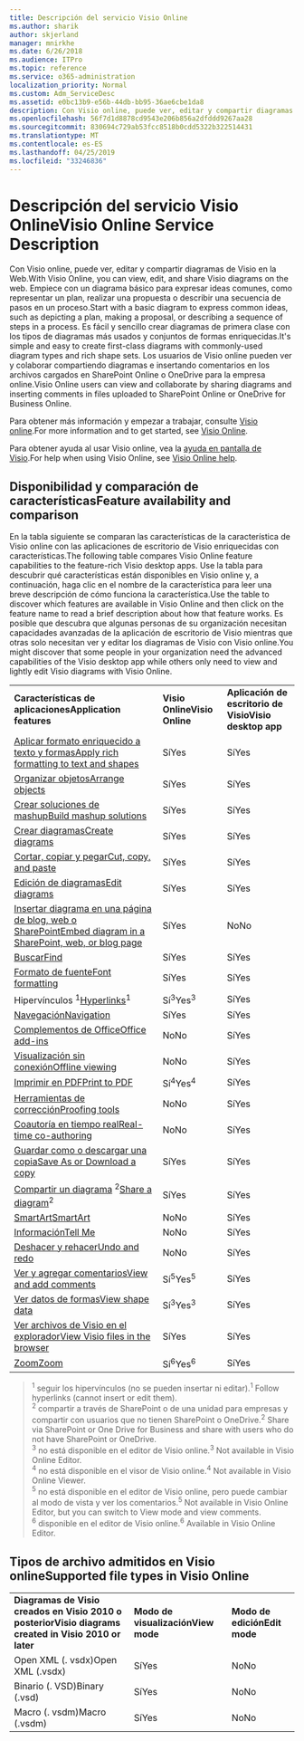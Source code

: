 ```yaml
---
title: Descripción del servicio Visio Online
ms.author: sharik
author: skjerland
manager: mnirkhe
ms.date: 6/26/2018
ms.audience: ITPro
ms.topic: reference
ms.service: o365-administration
localization_priority: Normal
ms.custom: Adm_ServiceDesc
ms.assetid: e0bc13b9-e56b-44db-bb95-36ae6cbe1da8
description: Con Visio online, puede ver, editar y compartir diagramas de Visio en la Web. Empiece con un diagrama básico para expresar ideas comunes, como representar un plan, realizar una propuesta o describir una secuencia de pasos en un proceso. Es fácil y sencillo crear diagramas de primera clase con los tipos de diagramas más usados y conjuntos de formas enriquecidas. Los usuarios de Visio online pueden ver y colaborar compartiendo diagramas e insertando comentarios en los archivos cargados en SharePoint Online o OneDrive para la empresa online.
ms.openlocfilehash: 56f7d1d8878cd9543e206b856a2dfddd9267aa28
ms.sourcegitcommit: 830694c729ab53fcc8518b0cdd5322b322514431
ms.translationtype: MT
ms.contentlocale: es-ES
ms.lasthandoff: 04/25/2019
ms.locfileid: "33246836"
---
```

# <a name="visio-online-service-description"></a><span data-ttu-id="2a210-106">Descripción del servicio Visio Online</span><span class="sxs-lookup"><span data-stu-id="2a210-106">Visio Online Service Description</span></span>

<span data-ttu-id="2a210-107">Con Visio online, puede ver, editar y compartir diagramas de Visio en la Web.</span><span class="sxs-lookup"><span data-stu-id="2a210-107">With Visio Online, you can view, edit, and share Visio diagrams on the web.</span></span> <span data-ttu-id="2a210-108">Empiece con un diagrama básico para expresar ideas comunes, como representar un plan, realizar una propuesta o describir una secuencia de pasos en un proceso.</span><span class="sxs-lookup"><span data-stu-id="2a210-108">Start with a basic diagram to express common ideas, such as depicting a plan, making a proposal, or describing a sequence of steps in a process.</span></span> <span data-ttu-id="2a210-109">Es fácil y sencillo crear diagramas de primera clase con los tipos de diagramas más usados y conjuntos de formas enriquecidas.</span><span class="sxs-lookup"><span data-stu-id="2a210-109">It's simple and easy to create first-class diagrams with commonly-used diagram types and rich shape sets.</span></span> <span data-ttu-id="2a210-110">Los usuarios de Visio online pueden ver y colaborar compartiendo diagramas e insertando comentarios en los archivos cargados en SharePoint Online o OneDrive para la empresa online.</span><span class="sxs-lookup"><span data-stu-id="2a210-110">Visio Online users can view and collaborate by sharing diagrams and inserting comments in files uploaded to SharePoint Online or OneDrive for Business Online.</span></span>
  
<span data-ttu-id="2a210-111">Para obtener más información y empezar a trabajar, consulte [Visio online](https://products.office.com/en-US/visio/visio-online).</span><span class="sxs-lookup"><span data-stu-id="2a210-111">For more information and to get started, see [Visio Online](https://products.office.com/en-US/visio/visio-online).</span></span>
  
<span data-ttu-id="2a210-112">Para obtener ayuda al usar Visio online, vea la [ayuda en pantalla de Visio](https://go.microsoft.com/fwlink/?linkid=855982).</span><span class="sxs-lookup"><span data-stu-id="2a210-112">For help when using Visio Online, see [Visio Online help](https://go.microsoft.com/fwlink/?linkid=855982).</span></span>
  
## <a name="feature-availability-and-comparison"></a><span data-ttu-id="2a210-113">Disponibilidad y comparación de características</span><span class="sxs-lookup"><span data-stu-id="2a210-113">Feature availability and comparison</span></span>

<span data-ttu-id="2a210-114">En la tabla siguiente se comparan las características de la característica de Visio online con las aplicaciones de escritorio de Visio enriquecidas con características.</span><span class="sxs-lookup"><span data-stu-id="2a210-114">The following table compares Visio Online feature capabilities to the feature-rich Visio desktop apps.</span></span> <span data-ttu-id="2a210-115">Use la tabla para descubrir qué características están disponibles en Visio online y, a continuación, haga clic en el nombre de la característica para leer una breve descripción de cómo funciona la característica.</span><span class="sxs-lookup"><span data-stu-id="2a210-115">Use the table to discover which features are available in Visio Online and then click on the feature name to read a brief description about how that feature works.</span></span> <span data-ttu-id="2a210-116">Es posible que descubra que algunas personas de su organización necesitan capacidades avanzadas de la aplicación de escritorio de Visio mientras que otras solo necesitan ver y editar los diagramas de Visio con Visio online.</span><span class="sxs-lookup"><span data-stu-id="2a210-116">You might discover that some people in your organization need the advanced capabilities of the Visio desktop app while others only need to view and lightly edit Visio diagrams with Visio Online.</span></span> 
  
||||
|:-----|:-----|:-----|
|<span data-ttu-id="2a210-117">**Características de aplicaciones**</span><span class="sxs-lookup"><span data-stu-id="2a210-117">**Application features**</span></span> <br/> |<span data-ttu-id="2a210-118">**Visio Online**</span><span class="sxs-lookup"><span data-stu-id="2a210-118">**Visio Online**</span></span> <br/> |<span data-ttu-id="2a210-119">**Aplicación de escritorio de Visio**</span><span class="sxs-lookup"><span data-stu-id="2a210-119">**Visio desktop app**</span></span> <br/> |
|[<span data-ttu-id="2a210-120">Aplicar formato enriquecido a texto y formas</span><span class="sxs-lookup"><span data-stu-id="2a210-120">Apply rich formatting to text and shapes</span></span>](visio-online.md#BM_1) <br/> |<span data-ttu-id="2a210-121">Sí</span><span class="sxs-lookup"><span data-stu-id="2a210-121">Yes</span></span>  <br/> |<span data-ttu-id="2a210-122">Sí</span><span class="sxs-lookup"><span data-stu-id="2a210-122">Yes</span></span>  <br/> |
|[<span data-ttu-id="2a210-123">Organizar objetos</span><span class="sxs-lookup"><span data-stu-id="2a210-123">Arrange objects</span></span>](visio-online.md#BM_2) <br/> |<span data-ttu-id="2a210-124">Sí</span><span class="sxs-lookup"><span data-stu-id="2a210-124">Yes</span></span>  <br/> |<span data-ttu-id="2a210-125">Sí</span><span class="sxs-lookup"><span data-stu-id="2a210-125">Yes</span></span>  <br/> |
|[<span data-ttu-id="2a210-126">Crear soluciones de mashup</span><span class="sxs-lookup"><span data-stu-id="2a210-126">Build mashup solutions</span></span>](visio-online.md#BM_3) <br/> |<span data-ttu-id="2a210-127">Sí</span><span class="sxs-lookup"><span data-stu-id="2a210-127">Yes</span></span>  <br/> |<span data-ttu-id="2a210-128">Sí</span><span class="sxs-lookup"><span data-stu-id="2a210-128">Yes</span></span>  <br/> |
|[<span data-ttu-id="2a210-129">Crear diagramas</span><span class="sxs-lookup"><span data-stu-id="2a210-129">Create diagrams</span></span>](visio-online.md#BM_4) <br/> |<span data-ttu-id="2a210-130">Sí</span><span class="sxs-lookup"><span data-stu-id="2a210-130">Yes</span></span>  <br/> |<span data-ttu-id="2a210-131">Sí</span><span class="sxs-lookup"><span data-stu-id="2a210-131">Yes</span></span>  <br/> |
|[<span data-ttu-id="2a210-132">Cortar, copiar y pegar</span><span class="sxs-lookup"><span data-stu-id="2a210-132">Cut, copy, and paste</span></span>](visio-online.md#BM_5) <br/> |<span data-ttu-id="2a210-133">Sí</span><span class="sxs-lookup"><span data-stu-id="2a210-133">Yes</span></span>  <br/> |<span data-ttu-id="2a210-134">Sí</span><span class="sxs-lookup"><span data-stu-id="2a210-134">Yes</span></span>  <br/> |
|[<span data-ttu-id="2a210-135">Edición de diagramas</span><span class="sxs-lookup"><span data-stu-id="2a210-135">Edit diagrams</span></span>](visio-online.md#BM_6) <br/> |<span data-ttu-id="2a210-136">Sí</span><span class="sxs-lookup"><span data-stu-id="2a210-136">Yes</span></span>  <br/> |<span data-ttu-id="2a210-137">Sí</span><span class="sxs-lookup"><span data-stu-id="2a210-137">Yes</span></span>  <br/> |
|[<span data-ttu-id="2a210-138">Insertar diagrama en una página de blog, web o SharePoint</span><span class="sxs-lookup"><span data-stu-id="2a210-138">Embed diagram in a SharePoint, web, or blog page</span></span>](visio-online.md#BM_7) <br/> |<span data-ttu-id="2a210-139">Sí</span><span class="sxs-lookup"><span data-stu-id="2a210-139">Yes</span></span>  <br/> |<span data-ttu-id="2a210-140">No</span><span class="sxs-lookup"><span data-stu-id="2a210-140">No</span></span>  <br/> |
|[<span data-ttu-id="2a210-141">Buscar</span><span class="sxs-lookup"><span data-stu-id="2a210-141">Find</span></span>](visio-online.md#BM_8) <br/> |<span data-ttu-id="2a210-142">Sí</span><span class="sxs-lookup"><span data-stu-id="2a210-142">Yes</span></span>  <br/> |<span data-ttu-id="2a210-143">Sí</span><span class="sxs-lookup"><span data-stu-id="2a210-143">Yes</span></span>  <br/> |
|[<span data-ttu-id="2a210-144">Formato de fuente</span><span class="sxs-lookup"><span data-stu-id="2a210-144">Font formatting</span></span>](visio-online.md#BM_9) <br/> |<span data-ttu-id="2a210-145">Sí</span><span class="sxs-lookup"><span data-stu-id="2a210-145">Yes</span></span>  <br/> |<span data-ttu-id="2a210-146">Sí</span><span class="sxs-lookup"><span data-stu-id="2a210-146">Yes</span></span>  <br/> |
|<span data-ttu-id="2a210-147">[](visio-online.md#BM_10) Hipervínculos <sup>1</sup></span><span class="sxs-lookup"><span data-stu-id="2a210-147">[Hyperlinks](visio-online.md#BM_10)<sup>1</sup></span></span> <br/> |<span data-ttu-id="2a210-148">Sí<sup>3</sup></span><span class="sxs-lookup"><span data-stu-id="2a210-148">Yes<sup>3</sup></span></span> <br/> |<span data-ttu-id="2a210-149">Sí</span><span class="sxs-lookup"><span data-stu-id="2a210-149">Yes</span></span>  <br/> |
|[<span data-ttu-id="2a210-150">Navegación</span><span class="sxs-lookup"><span data-stu-id="2a210-150">Navigation</span></span>](visio-online.md#BM_11) <br/> |<span data-ttu-id="2a210-151">Sí</span><span class="sxs-lookup"><span data-stu-id="2a210-151">Yes</span></span>  <br/> |<span data-ttu-id="2a210-152">Sí</span><span class="sxs-lookup"><span data-stu-id="2a210-152">Yes</span></span>  <br/> |
|[<span data-ttu-id="2a210-153">Complementos de Office</span><span class="sxs-lookup"><span data-stu-id="2a210-153">Office add-ins</span></span>](visio-online.md#BM_12) <br/> |<span data-ttu-id="2a210-154">No</span><span class="sxs-lookup"><span data-stu-id="2a210-154">No</span></span>  <br/> |<span data-ttu-id="2a210-155">Sí</span><span class="sxs-lookup"><span data-stu-id="2a210-155">Yes</span></span>  <br/> |
|[<span data-ttu-id="2a210-156">Visualización sin conexión</span><span class="sxs-lookup"><span data-stu-id="2a210-156">Offline viewing</span></span>](visio-online.md#BM_13) <br/> |<span data-ttu-id="2a210-157">No</span><span class="sxs-lookup"><span data-stu-id="2a210-157">No</span></span>  <br/> |<span data-ttu-id="2a210-158">Sí</span><span class="sxs-lookup"><span data-stu-id="2a210-158">Yes</span></span>  <br/> |
|[<span data-ttu-id="2a210-159">Imprimir en PDF</span><span class="sxs-lookup"><span data-stu-id="2a210-159">Print to PDF </span></span>](visio-online.md#BM_14) <br/> |<span data-ttu-id="2a210-160">Sí<sup>4</sup></span><span class="sxs-lookup"><span data-stu-id="2a210-160">Yes<sup>4</sup></span></span> <br/> |<span data-ttu-id="2a210-161">Sí</span><span class="sxs-lookup"><span data-stu-id="2a210-161">Yes</span></span>  <br/> |
|[<span data-ttu-id="2a210-162">Herramientas de corrección</span><span class="sxs-lookup"><span data-stu-id="2a210-162">Proofing tools</span></span>](visio-online.md#BM_15) <br/> |<span data-ttu-id="2a210-163">No</span><span class="sxs-lookup"><span data-stu-id="2a210-163">No</span></span>  <br/> |<span data-ttu-id="2a210-164">Sí</span><span class="sxs-lookup"><span data-stu-id="2a210-164">Yes</span></span>  <br/> |
|[<span data-ttu-id="2a210-165">Coautoría en tiempo real</span><span class="sxs-lookup"><span data-stu-id="2a210-165">Real-time co-authoring</span></span>](visio-online.md#BM_16) <br/> |<span data-ttu-id="2a210-166">No</span><span class="sxs-lookup"><span data-stu-id="2a210-166">No</span></span>  <br/> |<span data-ttu-id="2a210-167">Sí</span><span class="sxs-lookup"><span data-stu-id="2a210-167">Yes</span></span>  <br/> |
|[<span data-ttu-id="2a210-168">Guardar como o descargar una copia</span><span class="sxs-lookup"><span data-stu-id="2a210-168">Save As or Download a copy</span></span>](visio-online.md#BM_17) <br/> |<span data-ttu-id="2a210-169">Sí</span><span class="sxs-lookup"><span data-stu-id="2a210-169">Yes</span></span>  <br/> |<span data-ttu-id="2a210-170">Sí</span><span class="sxs-lookup"><span data-stu-id="2a210-170">Yes</span></span>  <br/> |
|<span data-ttu-id="2a210-171">[Compartir un diagrama](visio-online.md#BM_18) <sup>2</sup></span><span class="sxs-lookup"><span data-stu-id="2a210-171">[Share a diagram](visio-online.md#BM_18)<sup>2</sup></span></span> <br/> |<span data-ttu-id="2a210-172">Sí</span><span class="sxs-lookup"><span data-stu-id="2a210-172">Yes</span></span>  <br/> |<span data-ttu-id="2a210-173">Sí</span><span class="sxs-lookup"><span data-stu-id="2a210-173">Yes</span></span>  <br/> |
|[<span data-ttu-id="2a210-174">SmartArt</span><span class="sxs-lookup"><span data-stu-id="2a210-174">SmartArt</span></span>](visio-online.md#BM_19) <br/> |<span data-ttu-id="2a210-175">No</span><span class="sxs-lookup"><span data-stu-id="2a210-175">No</span></span>  <br/> |<span data-ttu-id="2a210-176">Sí</span><span class="sxs-lookup"><span data-stu-id="2a210-176">Yes</span></span>  <br/> |
|[<span data-ttu-id="2a210-177">Información</span><span class="sxs-lookup"><span data-stu-id="2a210-177">Tell Me</span></span>](visio-online.md#BM_20) <br/> |<span data-ttu-id="2a210-178">No</span><span class="sxs-lookup"><span data-stu-id="2a210-178">No</span></span>  <br/> |<span data-ttu-id="2a210-179">Sí</span><span class="sxs-lookup"><span data-stu-id="2a210-179">Yes</span></span>  <br/> |
|[<span data-ttu-id="2a210-180">Deshacer y rehacer</span><span class="sxs-lookup"><span data-stu-id="2a210-180">Undo and redo</span></span>](visio-online.md#BM_21) <br/> |<span data-ttu-id="2a210-181">No</span><span class="sxs-lookup"><span data-stu-id="2a210-181">No</span></span>  <br/> |<span data-ttu-id="2a210-182">Sí</span><span class="sxs-lookup"><span data-stu-id="2a210-182">Yes</span></span>  <br/> |
|[<span data-ttu-id="2a210-183">Ver y agregar comentarios</span><span class="sxs-lookup"><span data-stu-id="2a210-183">View and add comments</span></span>](visio-online.md#BM_22) <br/> |<span data-ttu-id="2a210-184">Sí<sup>5</sup></span><span class="sxs-lookup"><span data-stu-id="2a210-184">Yes<sup>5</sup></span></span> <br/> |<span data-ttu-id="2a210-185">Sí</span><span class="sxs-lookup"><span data-stu-id="2a210-185">Yes</span></span>  <br/> |
|[<span data-ttu-id="2a210-186">Ver datos de formas</span><span class="sxs-lookup"><span data-stu-id="2a210-186">View shape data</span></span>](visio-online.md#BM_23) <br/> |<span data-ttu-id="2a210-187">Sí<sup>3</sup></span><span class="sxs-lookup"><span data-stu-id="2a210-187">Yes<sup>3</sup></span></span> <br/> |<span data-ttu-id="2a210-188">Sí</span><span class="sxs-lookup"><span data-stu-id="2a210-188">Yes</span></span>  <br/> |
|[<span data-ttu-id="2a210-189">Ver archivos de Visio en el explorador</span><span class="sxs-lookup"><span data-stu-id="2a210-189">View Visio files in the browser</span></span>](visio-online.md#BM_24) <br/> |<span data-ttu-id="2a210-190">Sí</span><span class="sxs-lookup"><span data-stu-id="2a210-190">Yes</span></span>  <br/> |<span data-ttu-id="2a210-191">Sí</span><span class="sxs-lookup"><span data-stu-id="2a210-191">Yes</span></span>  <br/> |
|[<span data-ttu-id="2a210-192">Zoom</span><span class="sxs-lookup"><span data-stu-id="2a210-192">Zoom</span></span>](visio-online.md#BM_25) <br/> |<span data-ttu-id="2a210-193">Sí<sup>6</sup></span><span class="sxs-lookup"><span data-stu-id="2a210-193">Yes<sup>6</sup></span></span> <br/> |<span data-ttu-id="2a210-194">Sí</span><span class="sxs-lookup"><span data-stu-id="2a210-194">Yes</span></span>  <br/> |
   
> <span data-ttu-id="2a210-195"><sup>1</sup> seguir los hipervínculos (no se pueden insertar ni editar).</span><span class="sxs-lookup"><span data-stu-id="2a210-195"><sup>1</sup> Follow hyperlinks (cannot insert or edit them).</span></span> 
<br/><span data-ttu-id="2a210-196"><sup>2</sup> compartir a través de SharePoint o de una unidad para empresas y compartir con usuarios que no tienen SharePoint o OneDrive.</span><span class="sxs-lookup"><span data-stu-id="2a210-196"><sup>2</sup> Share via SharePoint or One Drive for Business and share with users who do not have SharePoint or OneDrive.</span></span> 
<br/> <span data-ttu-id="2a210-197"><sup>3</sup> no está disponible en el editor de Visio online.</span><span class="sxs-lookup"><span data-stu-id="2a210-197"><sup>3</sup> Not available in Visio Online Editor.</span></span>
<br/><span data-ttu-id="2a210-198"><sup>4</sup> no está disponible en el visor de Visio online.</span><span class="sxs-lookup"><span data-stu-id="2a210-198"><sup>4</sup> Not available in Visio Online Viewer.</span></span> 
<br/><span data-ttu-id="2a210-199"><sup>5</sup> no está disponible en el editor de Visio online, pero puede cambiar al modo de vista y ver los comentarios.</span><span class="sxs-lookup"><span data-stu-id="2a210-199"><sup>5</sup> Not available in Visio Online Editor, but you can switch to View mode and view comments.</span></span> 
<br/><span data-ttu-id="2a210-200"><sup>6</sup> disponible en el editor de Visio online.</span><span class="sxs-lookup"><span data-stu-id="2a210-200"><sup>6</sup> Available in Visio Online Editor.</span></span> 
  
## <a name="supported-file-types-in-visio-online"></a><span data-ttu-id="2a210-201">Tipos de archivo admitidos en Visio online</span><span class="sxs-lookup"><span data-stu-id="2a210-201">Supported file types in Visio Online</span></span>

||||
|:-----|:-----|:-----|
|<span data-ttu-id="2a210-202">**Diagramas de Visio creados en Visio 2010 o posterior**</span><span class="sxs-lookup"><span data-stu-id="2a210-202">**Visio diagrams created in Visio 2010 or later**</span></span> <br/> |<span data-ttu-id="2a210-203">**Modo de visualización**</span><span class="sxs-lookup"><span data-stu-id="2a210-203">**View mode**</span></span> <br/> |<span data-ttu-id="2a210-204">**Modo de edición**</span><span class="sxs-lookup"><span data-stu-id="2a210-204">**Edit mode**</span></span> <br/> |
|<span data-ttu-id="2a210-205">Open XML (. vsdx)</span><span class="sxs-lookup"><span data-stu-id="2a210-205">Open XML (.vsdx)</span></span>  <br/> |<span data-ttu-id="2a210-206">Sí</span><span class="sxs-lookup"><span data-stu-id="2a210-206">Yes</span></span>  <br/> |<span data-ttu-id="2a210-207">No</span><span class="sxs-lookup"><span data-stu-id="2a210-207">No</span></span>  <br/> |
|<span data-ttu-id="2a210-208">Binario (. VSD)</span><span class="sxs-lookup"><span data-stu-id="2a210-208">Binary (.vsd)</span></span>  <br/> |<span data-ttu-id="2a210-209">Sí</span><span class="sxs-lookup"><span data-stu-id="2a210-209">Yes</span></span>  <br/> |<span data-ttu-id="2a210-210">No</span><span class="sxs-lookup"><span data-stu-id="2a210-210">No</span></span>  <br/> |
|<span data-ttu-id="2a210-211">Macro (. vsdm)</span><span class="sxs-lookup"><span data-stu-id="2a210-211">Macro (.vsdm)</span></span>  <br/> |<span data-ttu-id="2a210-212">Sí</span><span class="sxs-lookup"><span data-stu-id="2a210-212">Yes</span></span>  <br/> |<span data-ttu-id="2a210-213">No</span><span class="sxs-lookup"><span data-stu-id="2a210-213">No</span></span>  <br/> |
   

